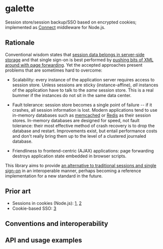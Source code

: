 galette
=======

Session store/session backup/SSO based on encrypted cookies; implemented as [Connect](http://www.senchalabs.org/connect) middleware for Node.js.

Rationale
---------

Conventional wisdom states that [session data belongs in server-side storage](http://wonko.com/post/why-you-probably-shouldnt-use-cookies-to-store-session-data)
and that single sign-on is best performed by [pushing bits of XML around with page forwarding](http://en.wikipedia.org/wiki/SAML_2.0#SAML_2.0_Bindings). Yet the
accepted approaches present problems that are sometimes hard to overcome:

* Scalability: every instance of the application server requires access to session store. Unless sessions are sticky (instance-affine), _all_
instances of the application have to talk to the _same_ session store. This is a real bummer if the instances do not sit in the same data center.

* Fault tolerance: session store becomes a single point of failure -- if it crashes, all session information is lost. Modern applications tend to
use in-memory databases such as [memcached](http://memcached.org/) or [Redis](http://redis.io/) as their session stores. In-memory databases are
designed for speed, not fault tolerance: their most effective method of crash recovery is to drop the database and restart. Improvements exist, but
entail performance costs and don't really bring them up to the level of a clustered journaled database.

* Friendliness to frontend-centric (AJAX) applications: page forwarding destroys application state embedded in browser scripts.

This library aims to provide [an alternative to traditional sessions and single sign-on](/MaxMotovilov/galette/wiki/Flame-on!) in an
interoperable manner, perhaps becoming a reference implementation for a new standard in the future.

Prior art
---------

* Sessions in cookies (Node.js): [1](/jxa/Connect-Cookie-Session-Storage), [2](/benadida/node-client-sessions)
* Cookie-based SSO: [3](http://support.ideascale.com/kb/ideascale-setup/single-sign-on-multipass-token-based-cookie-based)

Conventions and interoperability
--------------------------------

API and usage examples
----------------------
